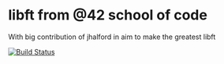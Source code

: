 # libft from @42 school of code

With big contribution of jhalford in aim to make the greatest libft

[![Build Status](https://travis-ci.org/wescande/libft.svg?branch=master)](https://travis-ci.org/wescande/libft)
